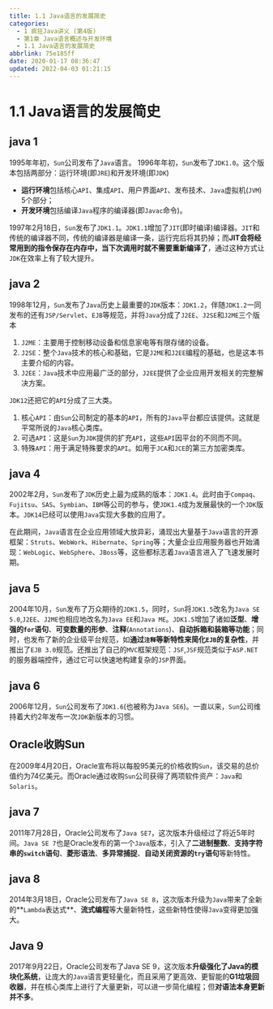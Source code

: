 ```yaml
---
title: 1.1 Java语言的发展简史
categories: 
  - 1 疯狂Java讲义 (第4版)
  - 第1章 Java语言概述与开发环境
  - 1.1 Java语言的发展简史
abbrlink: 75e185ff
date: 2020-01-17 08:36:47
updated: 2022-04-03 01:21:15
---
```

# 1.1 Java语言的发展简史
## java 1
1995年年初，`Sun`公司发布了`Java`语言。
1996年年初，`Sun`发布了`JDK1.0`。这个版本包括两部分：运行环境(即`JRE`)和开发环境(即`JDK`)
- **运行环境**包括核心`API`、集成`API`、用户界面`API`、发布技术、`Java`虚拟机(`JVM`) 5个部分；
- **开发环境**包括编译`Java`程序的编译器(即`Javac`命令)。

1997年2月18日，`Sun`发布了`JDK1.1`。`JDK1.1`增加了`JIT`(即时编译)编译器。`JIT`和传统的编译器不同，传统的编译器是编译一条，运行完后将其扔掉；而**JIT会将经常用到的指令保存在内存中，当下次调用时就不需要重新编译了**，通过这种方式让`JDK`在效率上有了较大提升。
## java 2
1998年12月，`Sun`发布了`Java`历史上最重要的`JDK`版本：`JDK1.2`，伴随`JDK1.2`一同发布的还有`JSP/Servlet`、`EJB`等规范，并将`Java`分成了`J2EE`、`J2SE`和`J2ME`三个版本
1. `J2ME`：主要用于控制移动设备和信息家电等有限存储的设备。
2. `J2SE`：整个`Java`技术的核心和基础，它是`J2ME`和`J2EE`编程的基础，也是这本书主要介绍的内容。
3. `J2EE`：`Java`技术中应用最广泛的部分，`J2EE`提供了企业应用开发相关的完整解决方案。

`JDK12`还把它的`API`分成了三大类。
1. 核心`API`：由`Sun`公司制定的基本的`API`，所有的`Java`平台都应该提供。这就是平常所说的`Java`核心类库。
2. 可选`API`：这是`Sun`为`JDK`提供的扩充`API`，这些`API`因平台的不同而不同。
3. 特殊`API`：用于满足特殊要求的`API`。如用于`JCA`和`JCE`的第三方加密类库。

## java 4
2002年2月，`Sun`发布了`JDK`历史上最为成熟的版本：`JDK1.4`。此时由于`Compaq`、`Fujitsu`、`SAS`、`Symbian`、`IBM`等公司的参与，使`JDK1.4`成为发展最快的一个`JDK`版本。`JDK14`已经可以使用`Java`实现大多数的应用了。

在此期间，`Java`语言在企业应用领域大放异彩，涌现出大量基于`Java`语言的开源框架：`Struts`、`WebWork`、`Hibernate`、`Spring`等；大量企业应用服务器也开始涌现：`WebLogic`、`WebSphere`、`JBoss`等，这些都标志着`Java`语言进入了飞速发展时期。

## java 5
2004年10月，`Sun`发布了万众期待的`JDK1.5`，同时，`Sun`将`JDK1.5`改名为`Java SE 5.0`,`J2EE`、`J2ME`也相应地改名为`Java EE`和`Java ME`。`JDK1.5`增加了诸如**泛型**、**增强的`for`语句**、**可变数量的形参**、**注释**(`Annotations`)、**自动拆箱和装箱等功能**；同时，也发布了新的企业级平台规范，如**通过`注释`等新特性来简化`EJB`的复杂性**，并推出了`EJB 3.0`规范。还推出了自己的`MVC`框架规范：`JSF`,`JSF`规范类似于`ASP.NET`的服务器端控件，通过它可以快速地构建复杂的`JSP`界面。

## java 6
2006年12月，`Sun`公司发布了`JDK1.6`(也被称为`Java SE6`)。一直以来，`Sun`公司维持着大约2年发布一次`JDK`新版本的习惯。

## Oracle收购Sun
在2009年4月20日，Oracle宣布将以每股95美元的价格收购`Sun`，该交易的总价值约为74亿美元。而Oracle通过收购`Sun`公司获得了两项软件资产：`Java`和`Solaris`。

## java 7
2011年7月28日，Oracle公司发布了`Java SE7`，这次版本升级经过了将近5年时间。`Java SE 7`也是Oracle发布的第一个`Java`版本，引入了**二进制整数**、**支持字符串的`switch`语句**、**菱形语法**、**多异常捕捉**、**自动关闭资源的`try`语句**等新特性。

## java 8
2014年3月18日，Oracle公司发布了`Java SE 8`，这次版本升级为`Java`带来了全新的**`Lambda`表达式**、**流式编程**等大量新特性，这些新特性使得`Java`变得更加强大。

## Java 9
2017年9月22日，Oracle公司发布了Java SE 9，这次版本**升级强化了Java的模块化系统**，让庞大的`Java`语言更轻量化，而且采用了更高效、更智能的**G1垃圾回收器**，并在核心类库上进行了大量更新，可以进一步简化编程；但**对语法本身更新并不多**。
